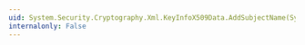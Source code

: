 ```yaml
---
uid: System.Security.Cryptography.Xml.KeyInfoX509Data.AddSubjectName(System.String)
internalonly: False
---
```

